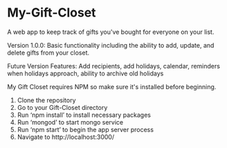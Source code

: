# My-Gift-Closet
A web app to keep track of gifts you've bought for everyone on your list.

Version 1.0.0: Basic functionality including the ability to add, update, and delete gifts from your closet.

Future Version Features: Add recipients, add holidays, calendar, reminders when holidays approach, ability to archive old holidays

My Gift Closet requires NPM so make sure it's installed before beginning. 

1. Clone the repository
2. Go to your Gift-Closet directory
3. Run ‘npm install’ to install necessary packages
4. Run ‘mongod’ to start mongo service
5. Run ‘npm start’ to begin the app server process
6. Navigate to http://localhost:3000/
